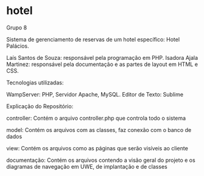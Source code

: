 # hotel
Grupo 8

Sistema de gerenciamento de reservas de um hotel específico: Hotel Palácios.

Laís Santos de Souza: responsável pela programação em PHP.
Isadora Ajala Martinez: responsável pela documentação e as partes de layout em HTML e CSS.

Tecnologias utilizadas:

WampServer: PHP, Servidor Apache, MySQL. Editor de Texto: Sublime 

Explicação do Repositório:

controller: Contém o arquivo controller.php que controla todo o sistema

model: Contém os arquivos com as classes, faz conexão com o banco de dados

view: Contém os arquivos como as páginas que serão visíveis ao cliente

documentação: Contém os arquivos contendo a visão geral do projeto e os diagramas de navegação em UWE, de implantação e  de classes 